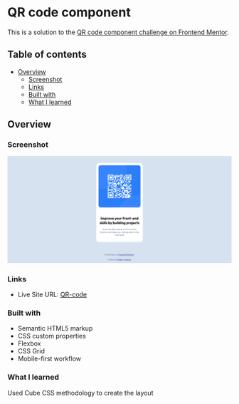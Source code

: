 # QR code component 

This is a solution to the [QR code component challenge on Frontend Mentor](https://www.frontendmentor.io/challenges/qr-code-component-iux_sIO_H). 

## Table of contents

- [Overview](#overview)
  - [Screenshot](#screenshot)
  - [Links](#links)
  - [Built with](#built-with)
  - [What I learned](#what-i-learned)





## Overview

### Screenshot

![](images/qr-solution.png)
### Links

- Live Site URL: [QR-code](qr-code-card-1.netlify.app)


### Built with

- Semantic HTML5 markup
- CSS custom properties
- Flexbox
- CSS Grid
- Mobile-first workflow

### What I learned

Used Cube CSS methodology to create the layout 


